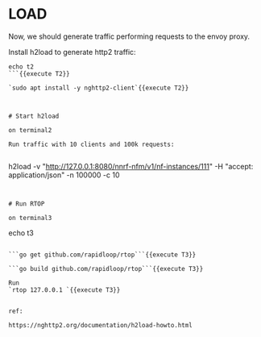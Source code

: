 # LOAD
Now, we should generate traffic performing requests to the envoy proxy.

Install h2load to generate http2 traffic:

```
echo t2
```{{execute T2}}

`sudo apt install -y nghttp2-client`{{execute T2}}



# Start h2load

on terminal2

Run traffic with 10 clients and 100k requests:


```
h2load -v "http://127.0.0.1:8080/nnrf-nfm/v1/nf-instances/111" -H "accept: application/json" -n 100000 -c 10
```{{execute T2}}


# Run RTOP

on terminal3
```
echo t3
```{{execute T3}}

```go get github.com/rapidloop/rtop```{{execute T3}}

```go build github.com/rapidloop/rtop```{{execute T3}}

Run
`rtop 127.0.0.1 `{{execute T3}}


ref:

https://nghttp2.org/documentation/h2load-howto.html


